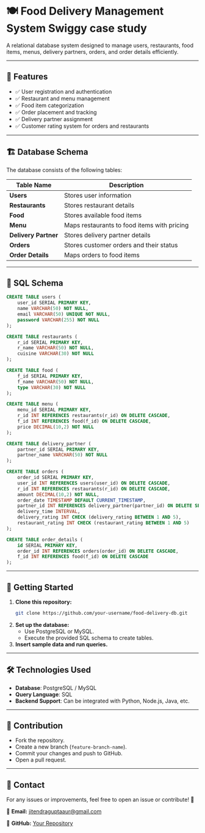 # 🍽️ Food Delivery Management System Swiggy case study

A relational database system designed to manage users, restaurants, food items, menus, delivery partners, orders, and order details efficiently.

---

## 📌 Features
- ✅ User registration and authentication
- ✅ Restaurant and menu management
- ✅ Food item categorization
- ✅ Order placement and tracking
- ✅ Delivery partner assignment
- ✅ Customer rating system for orders and restaurants

---

## 🏗 Database Schema

The database consists of the following tables:

| Table Name        | Description                                      |
|------------------|--------------------------------------------------|
| **Users**        | Stores user information                         |
| **Restaurants**  | Stores restaurant details                       |
| **Food**        | Stores available food items                      |
| **Menu**        | Maps restaurants to food items with pricing      |
| **Delivery Partner** | Stores delivery partner details             |
| **Orders**      | Stores customer orders and their status          |
| **Order Details** | Maps orders to food items                      |

---

## 📜 SQL Schema

```sql
CREATE TABLE users (
    user_id SERIAL PRIMARY KEY,
    name VARCHAR(50) NOT NULL,
    email VARCHAR(50) UNIQUE NOT NULL,
    password VARCHAR(255) NOT NULL
);

CREATE TABLE restaurants (
    r_id SERIAL PRIMARY KEY,
    r_name VARCHAR(50) NOT NULL,
    cuisine VARCHAR(30) NOT NULL
);

CREATE TABLE food (
    f_id SERIAL PRIMARY KEY,
    f_name VARCHAR(50) NOT NULL,
    type VARCHAR(30) NOT NULL
);

CREATE TABLE menu (
    menu_id SERIAL PRIMARY KEY,
    r_id INT REFERENCES restaurants(r_id) ON DELETE CASCADE,
    f_id INT REFERENCES food(f_id) ON DELETE CASCADE,
    price DECIMAL(10,2) NOT NULL
);

CREATE TABLE delivery_partner (
    partner_id SERIAL PRIMARY KEY,
    partner_name VARCHAR(50) NOT NULL
);

CREATE TABLE orders (
    order_id SERIAL PRIMARY KEY,
    user_id INT REFERENCES users(user_id) ON DELETE CASCADE,
    r_id INT REFERENCES restaurants(r_id) ON DELETE CASCADE,
    amount DECIMAL(10,2) NOT NULL,
    order_date TIMESTAMP DEFAULT CURRENT_TIMESTAMP,
    partner_id INT REFERENCES delivery_partner(partner_id) ON DELETE SET NULL,
    delivery_time INTERVAL,
    delivery_rating INT CHECK (delivery_rating BETWEEN 1 AND 5),
    restaurant_rating INT CHECK (restaurant_rating BETWEEN 1 AND 5)
);

CREATE TABLE order_details (
    id SERIAL PRIMARY KEY,
    order_id INT REFERENCES orders(order_id) ON DELETE CASCADE,
    f_id INT REFERENCES food(f_id) ON DELETE CASCADE
);
```

---

## 🚀 Getting Started

1. **Clone this repository:**
   ```sh
   git clone https://github.com/your-username/food-delivery-db.git
   ```
2. **Set up the database:**
   - Use PostgreSQL or MySQL.
   - Execute the provided SQL schema to create tables.
3. **Insert sample data and run queries.**

---

## 🛠 Technologies Used
- **Database**: PostgreSQL / MySQL
- **Query Language**: SQL
- **Backend Support**: Can be integrated with Python, Node.js, Java, etc.

---

## 🤝 Contribution
- Fork the repository.
- Create a new branch (`feature-branch-name`).
- Commit your changes and push to GitHub.
- Open a pull request.

---

## 📧 Contact
For any issues or improvements, feel free to open an issue or contribute! 🎉

📩 **Email:** jitendraguptaaur@gmail.com

🔗 **GitHub:** [Your Repository](https://github.com/jpb2022/Swiggy-Case-Study-SQL)
